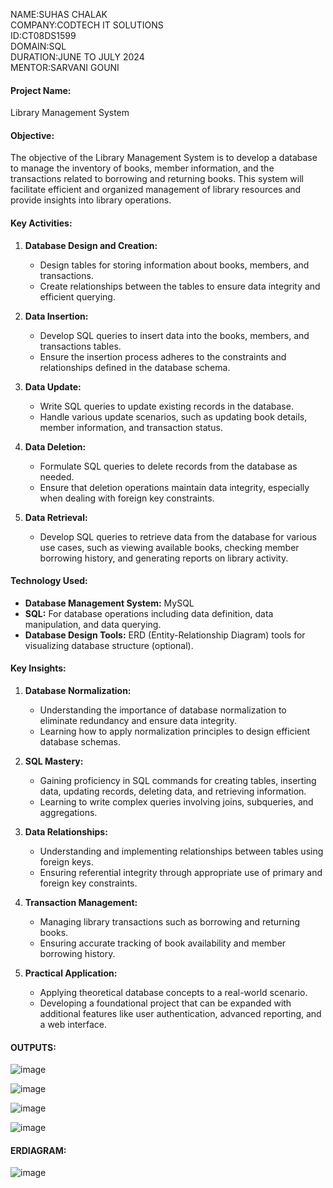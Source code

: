 NAME:SUHAS CHALAK    
COMPANY:CODTECH IT SOLUTIONS  
ID:CT08DS1599  
DOMAIN:SQL  
DURATION:JUNE TO JULY 2024  
MENTOR:SARVANI GOUNI

#### Project Name:
Library Management System

#### Objective:
The objective of the Library Management System is to develop a database to manage the inventory of books, member information, and the transactions related to borrowing and returning books. This system will facilitate efficient and organized management of library resources and provide insights into library operations.

#### Key Activities:
1. **Database Design and Creation:**
   - Design tables for storing information about books, members, and transactions.
   - Create relationships between the tables to ensure data integrity and efficient querying.

2. **Data Insertion:**
   - Develop SQL queries to insert data into the books, members, and transactions tables.
   - Ensure the insertion process adheres to the constraints and relationships defined in the database schema.

3. **Data Update:**
   - Write SQL queries to update existing records in the database.
   - Handle various update scenarios, such as updating book details, member information, and transaction status.

4. **Data Deletion:**
   - Formulate SQL queries to delete records from the database as needed.
   - Ensure that deletion operations maintain data integrity, especially when dealing with foreign key constraints.

5. **Data Retrieval:**
   - Develop SQL queries to retrieve data from the database for various use cases, such as viewing available books, checking member borrowing history, and generating reports on library activity.

#### Technology Used:
- **Database Management System:** MySQL
- **SQL:** For database operations including data definition, data manipulation, and data querying.
- **Database Design Tools:** ERD (Entity-Relationship Diagram) tools for visualizing database structure (optional).

#### Key Insights:
1. **Database Normalization:**
   - Understanding the importance of database normalization to eliminate redundancy and ensure data integrity.
   - Learning how to apply normalization principles to design efficient database schemas.

2. **SQL Mastery:**
   - Gaining proficiency in SQL commands for creating tables, inserting data, updating records, deleting data, and retrieving information.
   - Learning to write complex queries involving joins, subqueries, and aggregations.

3. **Data Relationships:**
   - Understanding and implementing relationships between tables using foreign keys.
   - Ensuring referential integrity through appropriate use of primary and foreign key constraints.

4. **Transaction Management:**
   - Managing library transactions such as borrowing and returning books.
   - Ensuring accurate tracking of book availability and member borrowing history.

5. **Practical Application:**
   - Applying theoretical database concepts to a real-world scenario.
   - Developing a foundational project that can be expanded with additional features like user authentication, advanced reporting, and a web interface.
  
#### OUTPUTS:
![image](https://github.com/suhaschalak/CODTECH-TASK1/assets/154907835/418688cc-039b-4a50-af0b-fbf79e9ad0bf)

![image](https://github.com/suhaschalak/CODTECH-TASK1/assets/154907835/ef2ba322-026c-4541-a41a-2051706aff61)

![image](https://github.com/suhaschalak/CODTECH-TASK1/assets/154907835/44368734-cf9b-4a83-99d9-47487d49b5fe)

![image](https://github.com/suhaschalak/CODTECH-TASK1/assets/154907835/3ac92ea8-0d96-45a8-a429-8c8ade8a88da)


#### ERDIAGRAM:
![image](https://github.com/suhaschalak/CODTECH-TASK1/assets/154907835/45ae7b6b-9b64-4dc4-bfba-9162544414ff)


